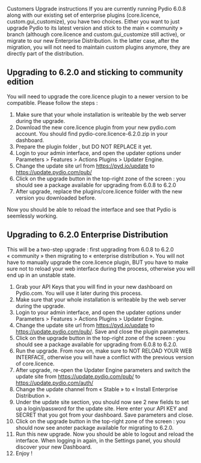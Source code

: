 Customers Upgrade instructions
If you are currently running Pydio 6.0.8 along with our existing set of enterprise plugins (core.licence, custom.gui_customize), you have two choices. Either you want to just upgrade Pydio to its latest version and stick to the main « community » branch (although core.licence and custom.gui_customize still active), or migrate to our new Enterprise Distribution. In the latter case, after the migration, you will not need to maintain custom plugins anymore, they are directly part of the distribution.

Upgrading to 6.2.0 and sticking to community edition
---
You will need to upgrade the core.licence plugin to a newer version to be compatible. Please follow the steps :

1.	Make sure that your whole installation is writeable by the web server during the upgrade.
2.	Download the new core.licence plugin from your new pydio.com account. You should find pydio-core.licence-6.2.0.zip in your dashboard.
3.	Prepare the plugin folder , but DO NOT REPLACE it yet.
4.	Login to your admin interface, and open the updater options under Parameters > Features > Actions Plugins > Updater Engine.
5.	Change the update site url from https://pyd.io/update to https://update.pydio.com/pub/
6.	Click on the upgrade button in the top-right zone of the screen : you should see a package available for upgrading from 6.0.8 to 6.2.0
7.	After upgrade, replace the plugins/core.licence folder with the new version you downloaded before.

Now you should be able to reload the interface and see that Pydio is seemlessly working.

Upgrading to 6.2.0 Enterprise Distribution
---

This will be a two-step upgrade : first upgrading from 6.0.8 to 6.2.0 « community » then migrating to « enterprise distribution ». You will not have to manually upgrade the core.licence plugin, BUT you have to make sure not to reload your web interface during the process, otherwise you will end up in an unstable state.

1.	Grab your API Keys that you will find in your new dashboard on Pydio.com. You will use it later during this process.
2.	Make sure that your whole installation is writeable by the web server during the upgrade.
3.	Login to your admin interface, and open the updater options under Parameters > Features > Actions Plugins > Updater Engine.
4.	Change the update site url from https://pyd.io/update to https://update.pydio.com/pub/. Save and close the plugin parameters.
5.	Click on the upgrade button in the top-right zone of the screen : you should see a package available for upgrading from 6.0.8 to 6.2.0.
6.	Run the upgrade. From now on, make sure to NOT RELOAD YOUR WEB INTERFACE, otherwise you will have a conflict with the previous version of core.licence.
7.	After upgrade, re-open the Updater Engine parameters and switch the update site from https://update.pydio.com/pub/ to https://update.pydio.com/auth/
8.	Change the update channel from « Stable » to « Install Enterprise Distribution ».
9.	Under the update site section, you should now see 2 new fields to set up a login/password for the update site. Here enter your API KEY and SECRET that you got from your dashboard. Save parameters and close.
10.	Click on the upgrade button in the top-right zone of the screen : you should now see anoter package available for migrating to 6.2.0.
11.	Run this new upgrade. Now you should be able to logout and reload the interface. When logging in again, in the Settings panel, you should discover your new Dashboard.
12.	Enjoy !
